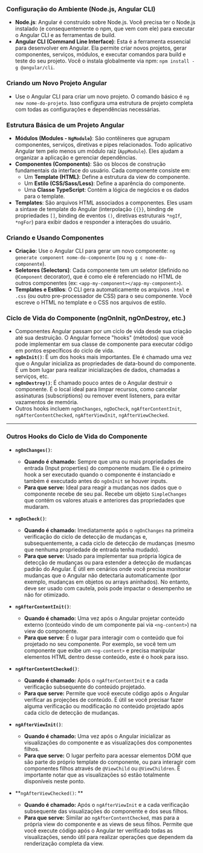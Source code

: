 ### Configuração do Ambiente (Node.js, Angular CLI)

* **Node.js**: Angular é construído sobre Node.js. Você precisa ter o Node.js instalado (e consequentemente o npm, que vem com ele) para executar o Angular CLI e as ferramentas de build.
* **Angular CLI (Command Line Interface)**: Esta é a ferramenta essencial para desenvolver em Angular. Ela permite criar novos projetos, gerar componentes, serviços, módulos, e executar comandos para build e teste do seu projeto. Você o instala globalmente via npm: `npm install -g @angular/cli`.

### Criando um Novo Projeto Angular

* Use o Angular CLI para criar um novo projeto. O comando básico é `ng new nome-do-projeto`. Isso configura uma estrutura de projeto completa com todas as configurações e dependências necessárias.

### Estrutura Básica de um Projeto Angular

* **Módulos (Modules - `NgModule`)**: São contêineres que agrupam componentes, serviços, diretivas e pipes relacionados. Todo aplicativo Angular tem pelo menos um módulo raiz (`AppModule`). Eles ajudam a organizar a aplicação e gerenciar dependências.
* **Componentes (Components)**: São os blocos de construção fundamentais da interface do usuário. Cada componente consiste em:
    * Um **Template (HTML)**: Define a estrutura da view do componente.
    * Um **Estilo (CSS/Sass/Less)**: Define a aparência do componente.
    * Uma **Classe TypeScript**: Contém a lógica de negócios e os dados para o template.
* **Templates**: São arquivos HTML associados a componentes. Eles usam a sintaxe de template do Angular (interpolação `{{}}`, binding de propriedades `[]`, binding de eventos `()`, diretivas estruturais `*ngIf`, `*ngFor`) para exibir dados e responder a interações do usuário.

### Criando e Usando Componentes

* **Criação**: Use o Angular CLI para gerar um novo componente: `ng generate component nome-do-componente` (ou `ng g c nome-do-componente`).
* **Seletores (Selectors)**: Cada componente tem um seletor (definido no `@Component` decorator), que é como ele é referenciado no HTML de outros componentes (ex: `<app-my-component></app-my-component>`).
* **Templates e Estilos**: O CLI gera automaticamente os arquivos `.html` e `.css` (ou outro pre-processador de CSS) para o seu componente. Você escreve o HTML no template e o CSS nos arquivos de estilo.

### Ciclo de Vida do Componente (ngOnInit, ngOnDestroy, etc.)

* Componentes Angular passam por um ciclo de vida desde sua criação até sua destruição. O Angular fornece "hooks" (métodos) que você pode implementar em sua classe de componente para executar código em pontos específicos do ciclo de vida.
* **`ngOnInit()`**: É um dos hooks mais importantes. Ele é chamado uma vez que o Angular inicializa as propriedades de data-bound do componente. É um bom lugar para realizar inicializações de dados, chamadas a serviços, etc.
* **`ngOnDestroy()`**: É chamado pouco antes de o Angular destruir o componente. É o local ideal para limpar recursos, como cancelar assinaturas (subscriptions) ou remover event listeners, para evitar vazamentos de memória.
* Outros hooks incluem `ngOnChanges`, `ngDoCheck`, `ngAfterContentInit`, `ngAfterContentChecked`, `ngAfterViewInit`, `ngAfterViewChecked`.

---

### Outros Hooks do Ciclo de Vida do Componente

* **`ngOnChanges()`**:
    * **Quando é chamado:** Sempre que uma ou mais propriedades de entrada (Input properties) do componente mudam. Ele é o primeiro hook a ser executado quando o componente é instanciado e também é executado antes do `ngOnInit` se houver inputs.
    * **Para que serve:** Ideal para reagir a mudanças nos dados que o componente recebe de seu pai. Recebe um objeto `SimpleChanges` que contém os valores atuais e anteriores das propriedades que mudaram.

* **`ngDoCheck()`**:
    * **Quando é chamado:** Imediatamente após o `ngOnChanges` na primeira verificação do ciclo de detecção de mudanças e, subsequentemente, a cada ciclo de detecção de mudanças (mesmo que nenhuma propriedade de entrada tenha mudado).
    * **Para que serve:** Usado para implementar sua própria lógica de detecção de mudanças ou para estender a detecção de mudanças padrão do Angular. É útil em cenários onde você precisa monitorar mudanças que o Angular não detectaria automaticamente (por exemplo, mudanças em objetos ou arrays aninhados). No entanto, deve ser usado com cautela, pois pode impactar o desempenho se não for otimizado.

* **`ngAfterContentInit()`**:
    * **Quando é chamado:** Uma vez após o Angular projetar conteúdo externo (conteúdo vindo de um componente pai via `<ng-content>`) na view do componente.
    * **Para que serve:** É o lugar para interagir com o conteúdo que foi projetado no seu componente. Por exemplo, se você tem um componente que exibe um `<ng-content>` e precisa manipular elementos HTML dentro desse conteúdo, este é o hook para isso.

* **`ngAfterContentChecked()`**:
    * **Quando é chamado:** Após o `ngAfterContentInit` e a cada verificação subsequente do conteúdo projetado.
    * **Para que serve:** Permite que você execute código após o Angular verificar as projeções de conteúdo. É útil se você precisar fazer alguma verificação ou modificação no conteúdo projetado após cada ciclo de detecção de mudanças.

* **`ngAfterViewInit()`**:
    * **Quando é chamado:** Uma vez após o Angular inicializar as visualizações do componente e as visualizações dos componentes filhos.
    * **Para que serve:** O lugar perfeito para acessar elementos DOM que são parte do próprio template do componente, ou para interagir com componentes filhos através de `@ViewChild` ou `@ViewChildren`. É importante notar que as visualizações só estão totalmente disponíveis neste ponto.

* **`ngAfterViewChecked()`: **
    * **Quando é chamado:** Após o `ngAfterViewInit` e a cada verificação subsequente das visualizações do componente e dos seus filhos.
    * **Para que serve:** Similar ao `ngAfterContentChecked`, mas para a própria view do componente e as views de seus filhos. Permite que você execute código após o Angular ter verificado todas as visualizações, sendo útil para realizar operações que dependem da renderização completa da view.
